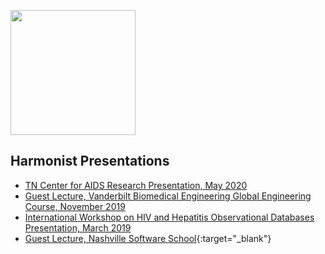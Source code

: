 [<img src="http://dataharmonist.org/logo.png" width="200" />](http://dataharmonist.org)



## Harmonist Presentations
- [TN Center for AIDS Research Presentation, May 2020](2020TNCFAR.pdf)
- [Guest Lecture, Vanderbilt Biomedical Engineering Global Engineering Course, November 2019](2019GlobalBME.pdf)
- [International Workshop on HIV and Hepatitis Observational Databases Presentation, March 2019](2019IWHOD.pdf)
- [Guest Lecture, Nashville Software School](2019NSS.pdf){:target="_blank"}

